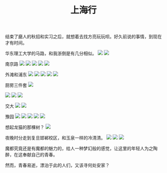 ﻿---
layout: post
title: 上海行
categories: 摄影集
description: 上海行
keywords: 上海行
---

结束了磨人的秋招和实习之后，就想着去找方亮玩玩呗。好久前说的事情，到现在才有时间。

华东理工大学的马路，和我浙倒是有几分相似。
![](/images/shanghai/DSC_0222.JPG)
![](/images/shanghai/DSC_0224.JPG)

南京路
![](/images/shanghai/DSC_0233.JPG)
![](/images/shanghai/DSC_0234.JPG)
![](/images/shanghai/DSC_0236.JPG)
![](/images/shanghai/DSC_0239.JPG)
![](/images/shanghai/DSC_0240.JPG)

外滩和浦东
![](/images/shanghai/DSC_0248.JPG)
![](/images/shanghai/DSC_0251.JPG)
![](/images/shanghai/DSC_0264.JPG)
![](/images/shanghai/DSC_0265.JPG)
![](/images/shanghai/DSC_0361.JPG)

厨房三件套
![](/images/shanghai/DSC_0301.JPG)

![](/images/shanghai/DSC_0308.JPG)
![](/images/shanghai/DSC_0309.JPG)
![](/images/shanghai/DSC_0310.JPG)

交大
![](/images/shanghai/DSC_0413.JPG)
![](/images/shanghai/DSC_0414.JPG)

豫园
![](/images/shanghai/DSC_0421.JPG)
![](/images/shanghai/DSC_0424.JPG)
![](/images/shanghai/DSC_0437.JPG)
![](/images/shanghai/DSC_0448.JPG)
![](/images/shanghai/DSC_0451.JPG)

想起龙猫的那棵树？
![](/images/shanghai/DSC_0457.JPG)

夜晚时分走到复旦邯郸校区，和玉泉一样的冷清清。
![](/images/shanghai/DSC_0460.JPG)
![](/images/shanghai/DSC_0461.JPG)
![](/images/shanghai/DSC_0463.JPG)

魔都究竟还是有魔都的魅力的，给人一种梦幻般的感觉，让这里的年轻人为之陶醉，在这奉献自己的青春。

然而，青春易逝，漂泊于此的人们，又该寻何处安家？